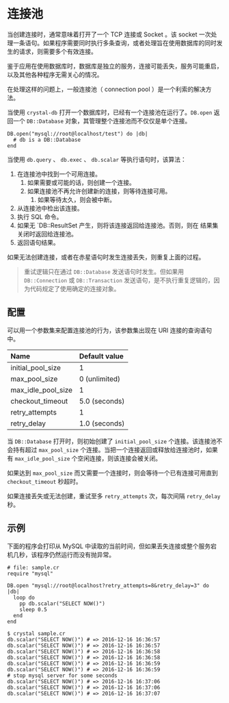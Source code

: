 # 连接池

当创建连接时，通常意味着打开了一个 TCP 连接或 Socket 。该 socket 一次处理一条语句。如果程序需要同时执行多条查询，或者处理旨在使用数据库的同时发生的请求，则需要多个有效连接。

鉴于应用在使用数据库时，数据库是独立的服务，连接可能丢失，服务可能重启，以及其他各种程序无需关心的情况。

在处理这样的问题上，一般连接池（ connection pool ）是一个利索的解决方法。


当使用 `crystal-db` 打开一个数据库时，已经有一个连接池在运行了。`DB.open` 返回一个 `DB::Database` 对象，其管理整个连接池而不仅仅是单个连接。

```crystal
DB.open("mysql://root@localhost/test") do |db|
  # db is a DB::Database
end
```

当使用 `db.query` 、 `db.exec` 、 `db.scalar` 等执行语句时，该算法：

1. 在连接池中找到一个可用连接。
	1. 如果需要或可能的话，则创建一个连接。
	2. 如果连接池不再允许创建新的连接，则等待连接可用。
		1. 如果等待太久，则会被中断。
2. 从连接池中检出该连接。
3. 执行 SQL 命令。
4. 如果无 `DB::ResultSet 产生，则将该连接返回给连接池。否则，则在 结果集关闭时返回给连接池。
5. 返回语句结果。

如果无法创建连接，或者在赤星语句时发生连接丢失，则重复上面的过程。

> 重试逻辑只在通过 `DB::Database` 发送语句时发生。但如果用 `DB::Connection` 或 `DB::Transaction` 发送语句，是不执行重复逻辑的，因为代码规定了使用确定的连接对象。

## 配置

可以用一个参数集来配置连接池的行为，该参数集出现在 URI 连接的查询语句中。

| Name | Default value |
| :--- | :--- |
| initial\_pool\_size | 1 |
| max\_pool\_size | 0 \(unlimited\) |
| max\_idle\_pool\_size | 1 |
| checkout\_timeout | 5.0 \(seconds\) |
| retry\_attempts | 1 |
| retry\_delay | 1.0 \(seconds\) |

当 `DB::Database` 打开时，则初始创建了 `initial_pool_size` 个连接。该连接池不会持有超过 `max_pool_size` 个连接。当把一个连接返回或释放给连接池时，如果有 `max_idle_pool_size` 个空闲连接，则该连接会被关闭。

如果达到 `max_pool_size` 而又需要一个连接时，则会等待一个已有连接可用直到 `checkout_timeout` 秒超时。

如果连接丢失或无法创建，重试至多 `retry_attempts` 次，每次间隔 `retry_delay` 秒。

## 示例

下面的程序会打印从 MySQL 中读取的当前时间，但如果丢失连接或整个服务宕机几秒，该程序仍然运行而没有抛异常。

```crystal
# file: sample.cr
require "mysql"

DB.open "mysql://root@localhost?retry_attempts=8&retry_delay=3" do |db|
  loop do
    pp db.scalar("SELECT NOW()")
    sleep 0.5
  end
end
```

```
$ crystal sample.cr
db.scalar("SELECT NOW()") # => 2016-12-16 16:36:57
db.scalar("SELECT NOW()") # => 2016-12-16 16:36:57
db.scalar("SELECT NOW()") # => 2016-12-16 16:36:58
db.scalar("SELECT NOW()") # => 2016-12-16 16:36:58
db.scalar("SELECT NOW()") # => 2016-12-16 16:36:59
db.scalar("SELECT NOW()") # => 2016-12-16 16:36:59
# stop mysql server for some seconds
db.scalar("SELECT NOW()") # => 2016-12-16 16:37:06
db.scalar("SELECT NOW()") # => 2016-12-16 16:37:06
db.scalar("SELECT NOW()") # => 2016-12-16 16:37:07
```
